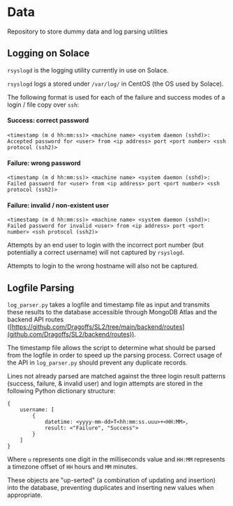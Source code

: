 # Data

Repository to store dummy data and log parsing utilities

## Logging on Solace

`rsyslogd` is the logging utility currently in use on Solace.

`rsyslogd` logs a stored under `/var/log/` in CentOS (the OS used by Solace).

The following format is used for each of the failure and success modes of a login / file copy over `ssh`:

#### Success: correct password

```
<timestamp (m d hh:mm:ss)> <machine name> <system daemon (sshd)>: Accepted password for <user> from <ip address> port <port number> <ssh protocol (ssh2)>
```

#### Failure: wrong password

```
<timestamp (m d hh:mm:ss)> <machine name> <system daemon (sshd)>: Failed password for <user> from <ip address> port <port number> <ssh protocol (ssh2)>
```

#### Failure: invalid / non-existent user

```
<timestamp (m d hh:mm:ss)> <machine name> <system daemon (sshd)>: Failed password for invalid <user> from <ip address> port <port number> <ssh protocol (ssh2)>
```

Attempts by an end user to login with the incorrect port number (but potentially a correct username) will not captured by `rsyslogd`.

Attempts to login to the wrong hostname will also not be captured. 

## Logfile Parsing

`log_parser.py` takes a logfile and timestamp file as input and transmits these results to the database accessible through MongoDB Atlas and the backend API routes ([https://github.com/Dragoffs/SL2/tree/main/backend/routes](github.com/Dragoffs/SL2/backend/routes)).

The timestamp file allows the script to determine what should be parsed from the logfile in order to speed up the parsing process.  Correct usage of the API in `log_parser.py` should prevent any duplicate records.

Lines not already parsed are matched against the three login result patterns (success, failure, & invalid user) and login attempts are stored in the following Python dictionary structure:

```
{
	username: [
		{
			datetime: <yyyy-mm-dd>T<hh:mm:ss.uuu>+<HH:MM>,
			result: <"Failure", "Success">
		}
	]
}
```

Where `u` represents one digit in the milliseconds value and `HH:MM` represents a timezone offset of `HH` hours and `MM` minutes.

These objects are "up-serted" (a combination of updating and insertion) into the database, preventing duplicates and inserting new values when appropriate.
